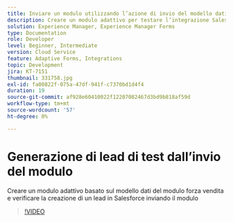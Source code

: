 ```yaml
---
title: Inviare un modulo utilizzando l’azione di invio del modello dati modulo
description: Creare un modulo adattivo per testare l’integrazione Salesforce creando un oggetto Lead all’invio del modulo
solution: Experience Manager, Experience Manager Forms
type: Documentation
role: Developer
level: Beginner, Intermediate
version: Cloud Service
feature: Adaptive Forms, Integrations
topic: Development
jira: KT-7151
thumbnail: 331758.jpg
exl-id: fa00822f-075a-47df-941f-c7370bd1d4f4
duration: 19
source-git-commit: af928e60410022f12207082467d3bd9b818af59d
workflow-type: tm+mt
source-wordcount: '57'
ht-degree: 0%

---
```


# Generazione di lead di test dall’invio del modulo

Creare un modulo adattivo basato sul modello dati del modulo forza vendita e verificare la creazione di un lead in Salesforce inviando il modulo

>[!VIDEO](https://video.tv.adobe.com/v/331758?quality=12&learn=on)
